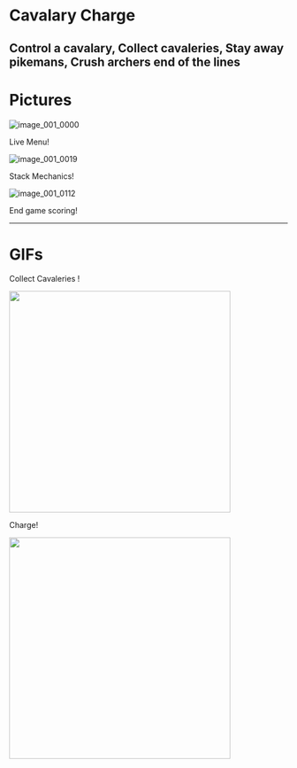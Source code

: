 # Cavalary Charge

Control a cavalary, Collect cavaleries, Stay away pikemans, Crush archers end of the lines
---
# Pictures

![image_001_0000](https://github.com/EnesCihan/Cavalry-Charge/blob/main/shots/Ekran%20g%C3%B6r%C3%BCnt%C3%BCs%C3%BC%202024-05-08%20211152.png)

Live Menu!

![image_001_0019](https://github.com/EnesCihan/Cavalry-Charge/blob/main/shots/Ekran%20g%C3%B6r%C3%BCnt%C3%BCs%C3%BC%202024-05-08%20211206.png)

Stack Mechanics!

![image_001_0112](https://github.com/EnesCihan/Cavalry-Charge/blob/main/shots/Ekran%20g%C3%B6r%C3%BCnt%C3%BCs%C3%BC%202024-05-08%20211220.png)

End game scoring!

---

# GIFs

Collect Cavaleries !

<p align="left">
  <img src="https://github.com/EnesCihan/Cavalry-Charge/blob/main/shots/0508.gif" width="400" />
</p>

Charge!

<p align="left">
  <img src="https://github.com/EnesCihan/Cavalry-Charge/blob/main/shots/0508_1_.gif" width="400" />
</p>



